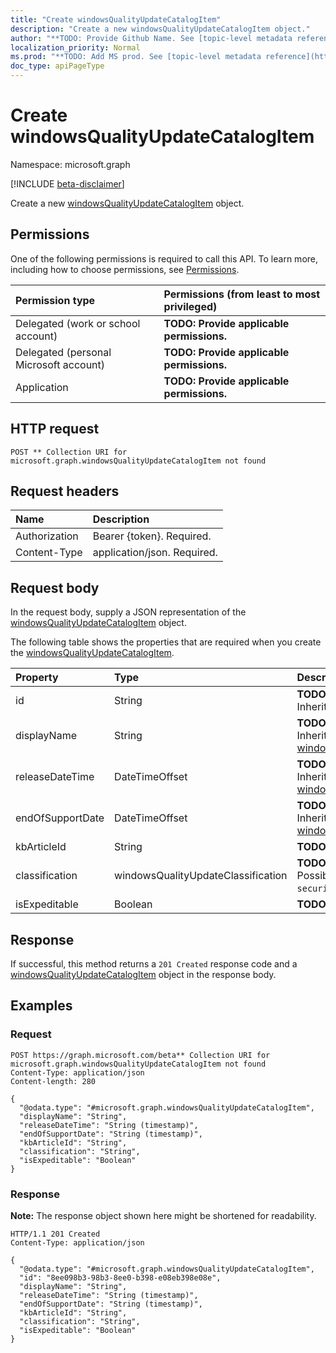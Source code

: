 ```yaml
---
title: "Create windowsQualityUpdateCatalogItem"
description: "Create a new windowsQualityUpdateCatalogItem object."
author: "**TODO: Provide Github Name. See [topic-level metadata reference](https://msgo.azurewebsites.net/add/document/guidelines/metadata.html#topic-level-metadata)**"
localization_priority: Normal
ms.prod: "**TODO: Add MS prod. See [topic-level metadata reference](https://msgo.azurewebsites.net/add/document/guidelines/metadata.html#topic-level-metadata)**"
doc_type: apiPageType
---
```


# Create windowsQualityUpdateCatalogItem
Namespace: microsoft.graph

[!INCLUDE [beta-disclaimer](../../includes/beta-disclaimer.md)]

Create a new [windowsQualityUpdateCatalogItem](../resources/intune-windowsqualityupdatecatalogitem.md) object.

## Permissions
One of the following permissions is required to call this API. To learn more, including how to choose permissions, see [Permissions](/graph/permissions-reference).

|Permission type|Permissions (from least to most privileged)|
|:---|:---|
|Delegated (work or school account)|**TODO: Provide applicable permissions.**|
|Delegated (personal Microsoft account)|**TODO: Provide applicable permissions.**|
|Application|**TODO: Provide applicable permissions.**|

## HTTP request

<!-- {
  "blockType": "ignored"
}
-->
``` http
POST ** Collection URI for microsoft.graph.windowsQualityUpdateCatalogItem not found
```

## Request headers
|Name|Description|
|:---|:---|
|Authorization|Bearer {token}. Required.|
|Content-Type|application/json. Required.|

## Request body
In the request body, supply a JSON representation of the [windowsQualityUpdateCatalogItem](../resources/intune-windowsqualityupdatecatalogitem.md) object.

The following table shows the properties that are required when you create the [windowsQualityUpdateCatalogItem](../resources/intune-windowsqualityupdatecatalogitem.md).

|Property|Type|Description|
|:---|:---|:---|
|id|String|**TODO: Add Description** Inherited from [entity](../resources/entity.md)|
|displayName|String|**TODO: Add Description** Inherited from [windowsUpdateCatalogItem](../resources/intune-windowsupdatecatalogitem.md)|
|releaseDateTime|DateTimeOffset|**TODO: Add Description** Inherited from [windowsUpdateCatalogItem](../resources/intune-windowsupdatecatalogitem.md)|
|endOfSupportDate|DateTimeOffset|**TODO: Add Description** Inherited from [windowsUpdateCatalogItem](../resources/intune-windowsupdatecatalogitem.md)|
|kbArticleId|String|**TODO: Add Description**|
|classification|windowsQualityUpdateClassification|**TODO: Add Description**. Possible values are: `all`, `security`, `nonSecurity`.|
|isExpeditable|Boolean|**TODO: Add Description**|



## Response

If successful, this method returns a `201 Created` response code and a [windowsQualityUpdateCatalogItem](../resources/intune-windowsqualityupdatecatalogitem.md) object in the response body.

## Examples

### Request
<!-- {
  "blockType": "request",
  "name": "create_windowsqualityupdatecatalogitem_from_"
}
-->
``` http
POST https://graph.microsoft.com/beta** Collection URI for microsoft.graph.windowsQualityUpdateCatalogItem not found
Content-Type: application/json
Content-length: 280

{
  "@odata.type": "#microsoft.graph.windowsQualityUpdateCatalogItem",
  "displayName": "String",
  "releaseDateTime": "String (timestamp)",
  "endOfSupportDate": "String (timestamp)",
  "kbArticleId": "String",
  "classification": "String",
  "isExpeditable": "Boolean"
}
```


### Response
**Note:** The response object shown here might be shortened for readability.
<!-- {
  "blockType": "response",
  "truncated": true,
  "@odata.type": "microsoft.graph.windowsQualityUpdateCatalogItem"
}
-->
``` http
HTTP/1.1 201 Created
Content-Type: application/json

{
  "@odata.type": "#microsoft.graph.windowsQualityUpdateCatalogItem",
  "id": "8ee098b3-98b3-8ee0-b398-e08eb398e08e",
  "displayName": "String",
  "releaseDateTime": "String (timestamp)",
  "endOfSupportDate": "String (timestamp)",
  "kbArticleId": "String",
  "classification": "String",
  "isExpeditable": "Boolean"
}
```

